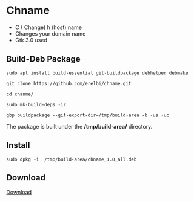 # Chname

- C ( Change) h (host) name
- Changes your domain name
- Gtk 3.0 used

## Build-Deb Package

`sudo apt install build-essential git-buildpackage debhelper debmake`

`git clone https://github.com/erelbi/chname.git`

`cd chanme/`

`sudo mk-build-deps -ir`

`gbp buildpackage --git-export-dir=/tmp/build-area -b -us -uc`

The package is built under the **/tmp/build-area/** directory.

## Install

    sudo dpkg -i  /tmp/build-area/chname_1.0_all.deb

## Download
<a id="raw-url" href="https://github.com/erelbi/chname/releases/download/0.1/chname_1.0_all.deb">Download</a>

